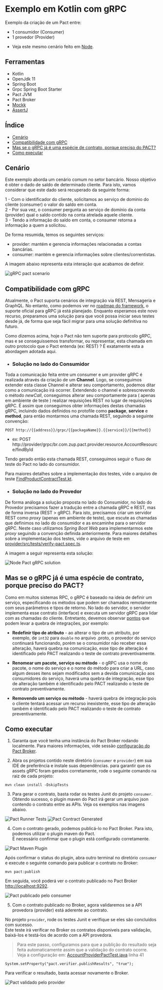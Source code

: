# Exemplo em Kotlin com gRPC

Exemplo da criação de um Pact entre:
* 1 consumidor (Consumer)
* 1 provedor (Provider)

- Veja este mesmo cenário feito em [Node](../../node/gRPC).

## Ferramentas

 - Kotlin
 - OpenJdk 11
 - Spring Boot
 - Grpc Spring Boot Starter
 - Pact JVM
 - Pact Broker
 - [Mockk](https://mockk.io/)
 - [AssertJ](https://joel-costigliola.github.io/assertj/)

## Índice

<!--ts-->

- [Cenário](#Cenário)
- [Compatibilidade com gRPC](#Compatibilidade-com-gRPC)
- [Mas se o gRPC já é uma espécie de contrato, porque preciso do PACT?](#Mas-se-o-gRPC-já-é-uma-espécie-de-contrato-porque-preciso-do-PACT?)
- [Como executar](#Como-executar)

<!--ts -->


## Cenário

Este exemplo aborda um cenário comum no setor bancário.
Nosso objetivo é obter o dado de saldo de determinado cliente. 
Para isto, vamos considerar que este dado será recuperado da seguinte forma:

1 - Com o identificador do cliente, solicitamos ao serviço de dominio do cliente (consumer) o valor do saldo em conta. <br>
2 - Por sua vez, o consumer pergunta ao serviço de domínio da conta (provider) qual o saldo contido na conta atrelada aquele cliente. <br>
3 - Tendo a informação do saldo em conta, o consumer retorna a informação a quem a solicitou.

De forma resumida, temos os seguintes serviços:

* provider: mantém e gerencia informações relacionadas a contas bancárias.
* consumer: mantém e gerencia informações sobre clientes/correntistas.

A imagem abaixo representa esta interação que acabamos de definir.

<img src="../../../imgs/consumer_provider_findById_scenario.png" alt="gRPC pact scenario"/>


## Compatibilidade com gRPC

Atualmente, o Pact suporta cenários de integração via REST, Mensageria e GraphQL. 
No entanto, como podemos ver no [roadmap do framework](https://pact.canny.io/feature-requests/p/support-protobufs), o suporte oficial para gRPC já está planejado.
Enquanto esperamos este novo recurso, preparamos uma solução para que você possa iniciar seus testes desde já,
de forma que seja fácil migrar para uma solução definitiva no futuro. 

Como dizemos acima, hoje o Pact não tem suporte para protocolo gRPC, mas e se conseguissemos 
transformar, ou representar, esta chamada em outro protocolo que o Pact entenda (ex: REST) ? 
É exatamente esta a abordagem adotada aqui. 

* ### Solução no lado do Consumidor

Toda a comunicação feita entre um consumer e um provider gRPC é realizada através da criação de um **Channel**.
Logo, se conseguimos extender esta classe Channel e alterar seu comportamento, podemos ditar como a comunicação 
irá ocorrer. Extendendo o channel e sobrescrevendo o método *newCall*, conseguimos alterar seu comportamente para ( apenas em ambiente de teste ) realizar requisições REST no lugar de requisições gRPC. É assim que conseguimos obter informações destas chamadas gRPC, incluindo dados definidos no protofile como **package**, **service** e **method**, para então montarmos uma chamada REST, seguindo a seguinte convenção:

```
POST http://{{address}}/grpc/{{packagaName}}.{{service}}/{{method}}
``` 
* ex: POST http://provider/grpc/br.com.zup.pact.provider.resource.AccountResource/findById


Tendo gerado então esta chamada REST, conseguimos seguir o fluxo de teste do Pact no lado do consumidor.

Para maiores detalhes sobre a implementação dos testes, vide o arquivo de teste [FindProductContractTest.kt](./consumer/src/test/kotlin/br/com/zup/pact/consumer/pact/FindProductContractTest.kt). 

* ### Solução no lado do Provedor

De forma análoga a solução proposta no lado do Consumidor, no lado do Provedor precisamos fazer a tradução entre a chamada gRPC e REST, mas de forma inversa (REST > gRPC). 
Para isto, precisamos criar um servidor REST como *proxy* (apenas em ambiente de teste), que escute as chamadas que definimos no lado do consumidor e as encaminhe para o servidor gRPC. 
Neste caso utilizamos *Spring Boot Web* para implementarmos este *proxy* seguindo a convenção definida anteriormente.
Para maiores detalhes sobre a implementação dos testes, vide o arquivo de teste em [provider/src/tests/verify-pact.spec.ts](./consumer/src/tests/verify-pact.spec.ts). 

A imagem a seguir representa esta solução:

<img src="../../../imgs/kotlin_pact_grpc_solution.png" alt="Node Pact gRPC solution"/>
 
## Mas se o gRPC já é uma espécie de contrato, porque preciso do PACT?

Como em muitos sistemas RPC, o gRPC é baseado na ideia de definir um serviço, especificando os métodos que podem ser chamados remotamente com seus parâmetros e tipos de retorno. No lado do servidor, o servidor implementa esse contrato (interface) e executa um servidor gRPC para lidar com as chamadas do cliente. Entretanto, devemos observar [pontos](https://docs.microsoft.com/pt-br/aspnet/core/grpc/versioning?view=aspnetcore-5.0) que podem levar a quebra de integrações, por exemplo:

- **Redefinir tipo de atributo** - ao alterar o tipo de um atributo, por exemplo, de `int32` para `double` no arquivo .proto, o provedor do serviço continuará funcionando, porém se o consumidor não receber essa alteração, haverá quebra na comunicação, esse tipo de alteração é identificado pelo PACT realizando o teste de contrato preventivamente.

- **Renomear um pacote, serviço ou método** - o gRPC usa o nome do pacote, o nome do serviço e o nome do método para criar a URL, caso algum desses itens sejam modificados sem a devida comunicação aos consumidores do serviço, haverá uma quebra de integração, esse tipo de alteração também é identificado pelo PACT realizando o teste de contrato preventivamente.

- **Removendo um serviço ou método** - haverá quebra de integração pois o cliente tentará acessar um recurso inexistente, esse tipo de alteração também é identificado pelo PACT realizando o teste de contrato preventivamente.


## Como executar

1. Garanta que você tenha uma instância do Pact Broker rodando localmente. 
Para maiores informações, vide sessão [configuração do Pact Broker](../../../README.md#config-broker).

2. Abra os projetos contido neste diretório (`consumer` e `provider`) em sua IDE de preferência e 
instale suas dependências. para garantir que os assets gRPC foram gerados corretamente, 
rode o seguinte comando na raiz de cada projeto:

```
mvn clean install -DskipTests
```

3. Para gerar o contrato, basta rodar os testes Junit do projeto `consumer`. <br>
Obtendo sucesso, o plugin maven do Pact irá gerar um arquivo json contendo o contrato entre as APIs.
Veja os exemplos nas imagens abaixo.

<img src="../../../imgs/junit5-tests-runner.png" alt="Pact Runner Tests"/>

<img src="../../../imgs/pact-contract-generated.png" alt="Pact Contract Generated"/>

4. Com o contrato gerado, podemos publicá-lo no Pact Broker. 
Para isto, podemos utilizar o plugin maven do Pact. <br>
É necessário confirmar que o plugin está configurado corretamente.

<img src="../../../imgs/pact-maven-plugin.png" alt="Pact Maven Plugin"/>

Após confirmar o status do plugin, abra outro terminal no diretório `consumer` e execute o seguinte comando para publicar o contrato no Broker:

```
mvn pact:publish
```

Em seguida, você poderá ver o contrato publicado no Pact Broker [http://localhost:9292](http://localhost:9292).

<img src="../../../imgs/gRPC_pact_published.png" alt="Pact publicado pelo consumer"/>

5. Com o contrato publicado no Broker, agora validaremos se a API provedora (provider) 
está aderente ao contrato.

No projeto `provider`, rode os testes Junit e verifique se eles são concluídos com sucesso. <br>
Este teste irá verificar no Broker os contratos disponiveis para validação, baixá-los e testá-los de acordo com a API provedora. <br>

> Para este passo, configuramos para que a publição do resultado seja feita automaticamente assim que a validação do contrato ocorre. <br>
> Veja a configuração em: [AccountProviderPactTest.java](./provider/src/test/java/br/com/zup/pact/provider/pact/AccountProviderPactTest.java) linha 41 <br>
```
System.setProperty("pact.verifier.publishResults", "true");
```

Para verificar o resultado, basta acessar novamente o Broker. 

<img src="../../../imgs/gRPC_pact_verified.png" alt="Pact validado pelo provider"/>
